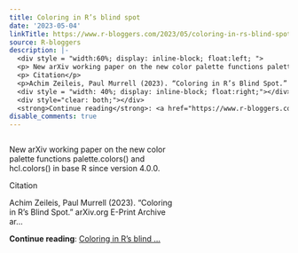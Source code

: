 ```yaml
---
title: Coloring in R’s blind spot
date: '2023-05-04'
linkTitle: https://www.r-bloggers.com/2023/05/coloring-in-rs-blind-spot/
source: R-bloggers
description: |-
  <div style = "width:60%; display: inline-block; float:left; ">
  <p> New arXiv working paper on the new color palette functions palette.colors() and hcl.colors() in base R since version 4.0.0.</p>
  <p> Citation</p>
  <p>Achim Zeileis, Paul Murrell (2023). “Coloring in R’s Blind Spot.” arXiv.org E-Print Archive ar...</p></div>
  <div style = "width: 40%; display: inline-block; float:right;"></div>
  <div style="clear: both;"></div>
  <strong>Continue reading</strong>: <a href="https://www.r-bloggers.com/2023/05/coloring-in-rs-blind-spot/">Coloring in R’s blind ...
disable_comments: true
---
```

<div style = "width:60%; display: inline-block; float:left; ">
<p> New arXiv working paper on the new color palette functions palette.colors() and hcl.colors() in base R since version 4.0.0.</p>
<p> Citation</p>
<p>Achim Zeileis, Paul Murrell (2023). “Coloring in R’s Blind Spot.” arXiv.org E-Print Archive ar...</p></div>
<div style = "width: 40%; display: inline-block; float:right;"></div>
<div style="clear: both;"></div>
<strong>Continue reading</strong>: <a href="https://www.r-bloggers.com/2023/05/coloring-in-rs-blind-spot/">Coloring in R’s blind ...